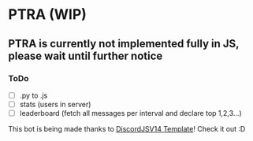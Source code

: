 # PTRA (WIP)

## PTRA is currently not implemented fully in JS, please wait until further notice

### ToDo

- [ ] .py to .js
- [ ] stats (users in server)
- [ ] leaderboard (fetch all messages per interval and declare top 1,2,3...)

This bot is being made thanks to [DiscordJSV14 Template](https://github.com/TFAGaming/DiscordJS-V14-Bot-Template/)! Check it out :D
